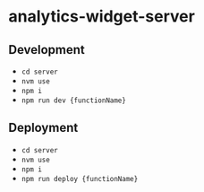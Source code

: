# analytics-widget-server

## Development

* `cd server`
* `nvm use`
* `npm i`
* `npm run dev {functionName}`

## Deployment

* `cd server`
* `nvm use`
* `npm i`
* `npm run deploy {functionName}`
